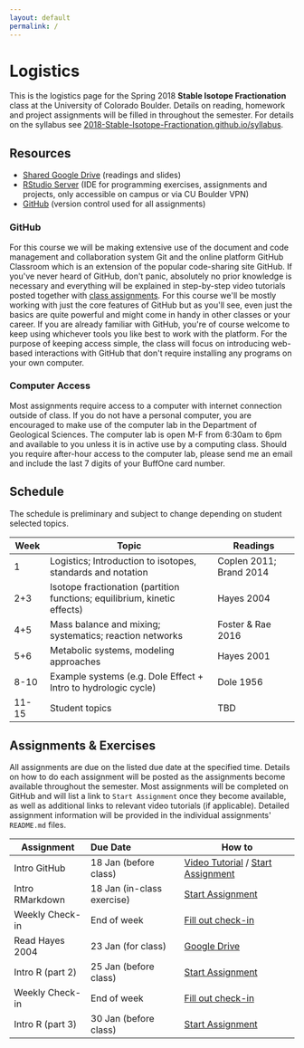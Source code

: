```yaml
---
layout: default
permalink: /
---
```


# Logistics

This is the logistics page for the Spring 2018 **Stable Isotope Fractionation** class at the University of Colorado Boulder. Details on reading, homework and project assignments will be filled in throughout the semester. For details on the syllabus see [2018-Stable-Isotope-Fractionation.github.io/syllabus](https://2018-Stable-Isotope-Fractionation.github.io/syllabus).

## Resources

 - [Shared Google Drive](https://goo.gl/yYxMR1) (readings and slides)
 - [RStudio Server](moab.colorado.edu:8787) (IDE for programming exercises, assignments and projects, only accessible on campus or via CU Boulder VPN)
 - [GitHub](https://github.com/) (version control used for all assignments)

### GitHub

For this course we will be making extensive use of the document and code management and collaboration system Git and the online platform GitHub Classroom which is an extension of the popular code-sharing site GitHub. If you've never heard of GitHub, don't panic, absolutely no prior knowledge is necessary and everything will be explained in step-by-step video tutorials posted together with [class assignments](https://2018-Stable-Isotope-Fractionation.github.io/schedule/#assignments). For this course we'll be mostly working with just the core features of GitHub but as you'll see, even just the basics are quite powerful and might come in handy in other classes or your career. If you are already familiar with GitHub, you're of course welcome to keep using whichever tools you like best to work with the platform. For the purpose of keeping access simple, the class will focus on introducing web-based interactions with GitHub that don't require installing any programs on your own computer.

### Computer Access

Most assignments require access to a computer with internet connection outside of class. If you do not have a personal computer, you are encouraged to make use of the computer lab in the Department of Geological Sciences. The computer lab is open M-F from 6:30am to 6pm and available to you unless it is in active use by a computing class. Should you require after-hour access to the computer lab, please send me an email and include the last 7 digits of your BuffOne card number.

## Schedule

The schedule is preliminary and subject to change depending on student selected topics.

Week  | Topic                                                                     | Readings
------|---------------------------------------------------------------------------|------------------------
1     | Logistics; Introduction to isotopes, standards and notation               | Coplen 2011; Brand 2014
2+3   | Isotope fractionation (partition functions; equilibrium, kinetic effects) | Hayes 2004
4+5   | Mass balance and mixing; systematics; reaction networks                   | Foster & Rae 2016
5+6   | Metabolic systems, modeling approaches                                    | Hayes 2001
8-10  | Example systems (e.g. Dole Effect + Intro to hydrologic cycle)            | Dole 1956
11-15 | Student topics                                                            | TBD

## Assignments & Exercises

All assignments are due on the listed due date at the specified time. Details on how to do each assignment will be posted as the assignments become available throughout the semester. Most assignments will be completed on GitHub and will list a link to `Start Assignment` once they become available, as well as additional links to relevant video tutorials (if applicable). Detailed assignment information will be provided in the individual assignments' `README.md` files.


| Assignment       | Due Date                   | How to                                                                                                       |
|------------------|:---------------------------|--------------------------------------------------------------------------------------------------------------|
| Intro GitHub     | 18 Jan (before class)      | [Video Tutorial](https://youtu.be/bRkpm1LTpkY) / [Start Assignment](https://classroom.github.com/a/wAvQp94F) |
| Intro RMarkdown  | 18 Jan (in-class exercise) | [Start Assignment](https://classroom.github.com/a/2u8l1Z_E)                                                  |
| Weekly Check-in  | End of week                | [Fill out check-in](https://goo.gl/forms/Jnb2ZrOHwu7lMhiE2)                                                  |
| Read Hayes 2004  | 23 Jan (for class)         | [Google Drive](https://goo.gl/yYxMR1)                                                                        |
| Intro R (part 2) | 25 Jan (before class)      | [Start Assignment](https://classroom.github.com/a/fO619WiO)                                                  |
| Weekly Check-in  | End of week                | [Fill out check-in](https://goo.gl/forms/dlvbqVdMwBC9Pfyv1)                                                  |
| Intro R (part 3) | 30 Jan (before class)      | [Start Assignment](https://classroom.github.com/a/Xpt8I_bV)                                                  |
